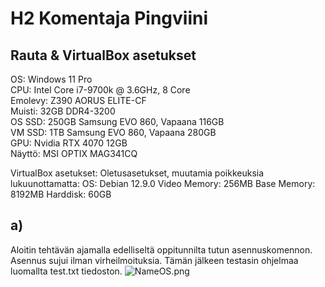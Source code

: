 # H2 Komentaja Pingviini

## Rauta & VirtualBox asetukset

OS:      Windows 11 Pro  
CPU:     Intel Core i7-9700k @ 3.6GHz, 8 Core  
Emolevy: Z390 AORUS ELITE-CF  
Muisti:  32GB DDR4-3200  
OS SSD:  250GB Samsung EVO 860, Vapaana 116GB  
VM SSD:  1TB Samsung EVO 860, Vapaana 280GB  
GPU:     Nvidia RTX 4070 12GB  
Näyttö:  MSI OPTIX MAG341CQ

VirtualBox asetukset:
Oletusasetukset, muutamia poikkeuksia lukuunottamatta:
OS: Debian 12.9.0
Video Memory: 256MB
Base Memory: 8192MB
Harddisk: 60GB

## a)

Aloitin tehtävän ajamalla edelliseltä oppitunnilta tutun asennuskomennon. Asennus sujui ilman virheilmoituksia. Tämän jälkeen testasin ohjelmaa luomallta test.txt tiedoston.
![NameOS.png](NameOS.png "Name & Os")



